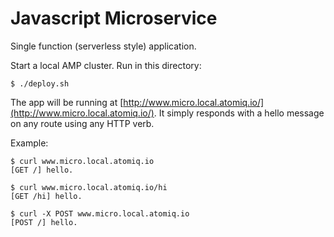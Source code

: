 Javascript Microservice
=======================

Single function (serverless style) application.

Start a local AMP cluster.
Run in this directory:

    $ ./deploy.sh

The app will be running at [http://www.micro.local.atomiq.io/](http://www.micro.local.atomiq.io/).
It simply responds with a hello message on any route using any HTTP verb.

Example:

    $ curl www.micro.local.atomiq.io
    [GET /] hello.

    $ curl www.micro.local.atomiq.io/hi
    [GET /hi] hello.

    $ curl -X POST www.micro.local.atomiq.io
    [POST /] hello.

